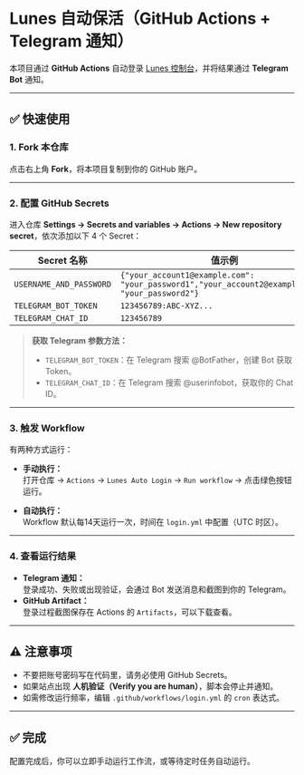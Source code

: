 # Lunes 自动保活（GitHub Actions + Telegram 通知）

本项目通过 **GitHub Actions** 自动登录 [Lunes 控制台](https://ctrl.lunes.host/auth/login)，并将结果通过 **Telegram Bot** 通知。

---

## ✅ 快速使用

### 1. Fork 本仓库
点击右上角 **Fork**，将本项目复制到你的 GitHub 账户。

---

### 2. 配置 GitHub Secrets
进入仓库 **Settings → Secrets and variables → Actions → New repository secret**，依次添加以下 4 个 Secret：

| Secret 名称             | 值示例                        |
|-------------------------|--------------------------------|
| `USERNAME_AND_PASSWORD`        | `{"your_account1@example.com": "your_password1","your_account2@example.com": "your_password2"}`      |
| `TELEGRAM_BOT_TOKEN`    | `123456789:ABC-XYZ...`        |
| `TELEGRAM_CHAT_ID`      | `123456789`                   |

> **获取 Telegram 参数方法：**  
> - `TELEGRAM_BOT_TOKEN`：在 Telegram 搜索 @BotFather，创建 Bot 获取 Token。  
> - `TELEGRAM_CHAT_ID`：在 Telegram 搜索 @userinfobot，获取你的 Chat ID。

---

### 3. 触发 Workflow
有两种方式运行：

- **手动执行：**  
  打开仓库 → `Actions` → `Lunes Auto Login` → `Run workflow` → 点击绿色按钮运行。

- **自动执行：**  
  Workflow 默认每14天运行一次，时间在 `login.yml` 中配置（UTC 时区）。

---

### 4. 查看运行结果
- **Telegram 通知：**  
  登录成功、失败或出现验证，会通过 Bot 发送消息和截图到你的 Telegram。
- **GitHub Artifact：**  
  登录过程截图保存在 Actions 的 `Artifacts`，可以下载查看。

---

## ⚠️ 注意事项
- 不要把账号密码写在代码里，请务必使用 GitHub Secrets。
- 如果站点出现 **人机验证（Verify you are human）**，脚本会停止并通知。
- 如需修改运行频率，编辑 `.github/workflows/login.yml` 的 `cron` 表达式。

---

## ✅ 完成
配置完成后，你可以立即手动运行工作流，或等待定时任务自动运行。
